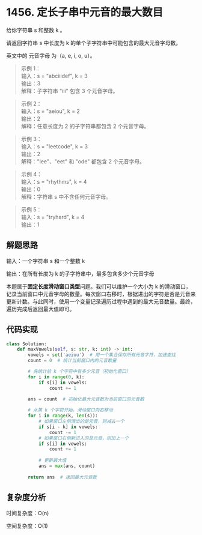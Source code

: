 # 1456. 定长子串中元音的最大数目

给你字符串 s 和整数 k 。

请返回字符串 s 中长度为 k 的单个子字符串中可能包含的最大元音字母数。

英文中的 元音字母 为（a, e, i, o, u）。

>示例 1：  
输入：s = "abciiidef", k = 3  
输出：3  
解释：子字符串 "iii" 包含 3 个元音字母。  

>示例 2：  
输入：s = "aeiou", k = 2  
输出：2  
解释：任意长度为 2 的子字符串都包含 2 个元音字母。  

>示例 3：  
输入：s = "leetcode", k = 3  
输出：2  
解释："lee"、"eet" 和 "ode" 都包含 2 个元音字母。

>示例 4：    
输入：s = "rhythms", k = 4  
输出：0  
解释：字符串 s 中不含任何元音字母。

>示例 5：  
输入：s = "tryhard", k = 4  
输出：1

## 解题思路
输入：一个字符串 s 和一个整数 k

输出：在所有长度为 k 的子字符串中，最多包含多少个元音字母

本题属于**固定长度滑动窗口类型**问题。我们可以维护一个大小为 k 的滑动窗口，记录当前窗口中元音字母的数量。每次窗口右移时，根据进出的字符是否是元音来更新计数。与此同时，使用一个变量记录遍历过程中遇到的最大元音数量。最终，遍历完成后返回最大值即可。

## 代码实现

```python
class Solution:
    def maxVowels(self, s: str, k: int) -> int:
        vowels = set('aeiou')  # 用一个集合保存所有元音字符，加速查找
        count = 0  # 统计当前窗口内的元音数量

        # 先统计前 k 个字符中有多少元音（初始化窗口）
        for i in range(0, k):
            if s[i] in vowels:
                count += 1
        
        ans = count  # 初始化最大元音数为当前窗口的元音数

        # 从第 k 个字符开始，滑动窗口向右移动
        for i in range(k, len(s)):
            # 如果窗口左侧滑出的是元音，则减去一个
            if s[i - k] in vowels:
                count -= 1
            # 如果窗口右侧新进入的是元音，则加上一个
            if s[i] in vowels:
                count += 1
            
            # 更新最大值
            ans = max(ans, count)
        
        return ans  # 返回最大元音数
```

## 复杂度分析

时间复杂度：O(n)

空间复杂度：O(1)
